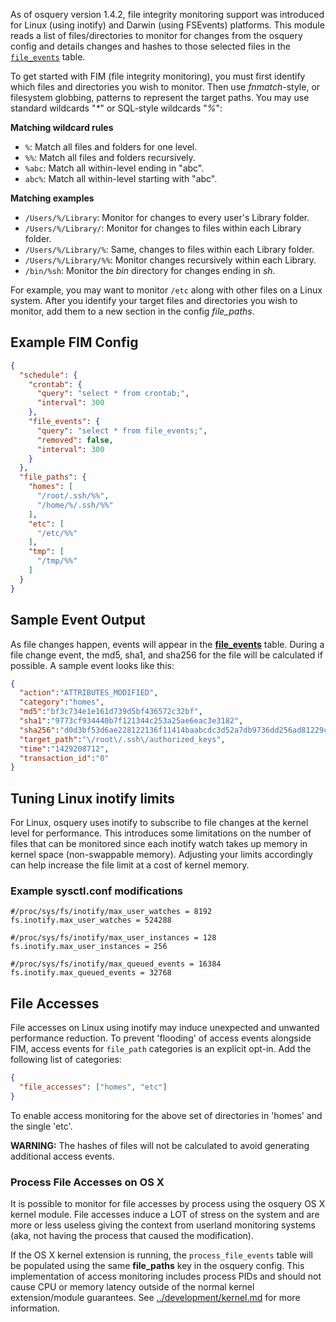 As of osquery version 1.4.2, file integrity monitoring support was introduced for Linux (using inotify) and Darwin (using FSEvents) platforms.  This module reads a list of files/directories to monitor for changes from the osquery config and details changes and hashes to those selected files in the [`file_events`](https://osquery.io/docs/tables/#file_events) table.

To get started with FIM (file integrity monitoring), you must first identify which files and directories you wish to monitor. Then use *fnmatch*-style, or filesystem globbing, patterns to represent the target paths. You may use standard wildcards "*\**" or SQL-style wildcards "*%*":

**Matching wildcard rules**

* `%`: Match all files and folders for one level.
* `%%`: Match all files and folders recursively.
* `%abc`: Match all within-level ending in "abc".
* `abc%`: Match all within-level starting with "abc".

**Matching examples**

* `/Users/%/Library`: Monitor for changes to every user's Library folder.
* `/Users/%/Library/`: Monitor for changes to files within each Library folder.
* `/Users/%/Library/%`: Same, changes to files within each Library folder.
* `/Users/%/Library/%%`: Monitor changes recursively within each Library.
* `/bin/%sh`: Monitor the *bin* directory for changes ending in *sh*.

For example, you may want to monitor `/etc` along with other files on a Linux system. After you identify your target files and directories you wish to monitor, add them to a new section in the config *file_paths*.

## Example FIM Config

```json
{
  "schedule": {
    "crontab": {
      "query": "select * from crontab;",
      "interval": 300
    },
    "file_events": {
      "query": "select * from file_events;",
      "removed": false,
      "interval": 300
    }
  },
  "file_paths": {
    "homes": [
      "/root/.ssh/%%",
      "/home/%/.ssh/%%"
    ],
    "etc": [
      "/etc/%%"
    ],
    "tmp": [
      "/tmp/%%"
    ]
  }
}
```

## Sample Event Output

As file changes happen, events will appear in the [**file_events**](https://osquery.io/docs/tables/#file_events) table.  During a file change event, the md5, sha1, and sha256 for the file will be calculated if possible.  A sample event looks like this:

```json
{
  "action":"ATTRIBUTES_MODIFIED",
  "category":"homes",
  "md5":"bf3c734e1e161d739d5bf436572c32bf",
  "sha1":"9773cf934440b7f121344c253a25ae6eac3e3182",
  "sha256":"d0d3bf53d6ae228122136f11414baabcdc3d52a7db9736dd256ad81229c8bfac",
  "target_path":"\/root\/.ssh\/authorized_keys",
  "time":"1429208712",
  "transaction_id":"0"
}
```

## Tuning Linux inotify limits

For Linux, osquery uses inotify to subscribe to file changes at the kernel level for performance.  This introduces some limitations on the number of files that can be monitored since each inotify watch takes up memory in kernel space (non-swappable memory).  Adjusting your limits accordingly can help increase the file limit at a cost of kernel memory.

### Example sysctl.conf modifications

```
#/proc/sys/fs/inotify/max_user_watches = 8192
fs.inotify.max_user_watches = 524288

#/proc/sys/fs/inotify/max_user_instances = 128
fs.inotify.max_user_instances = 256

#/proc/sys/fs/inotify/max_queued_events = 16384
fs.inotify.max_queued_events = 32768
```

## File Accesses

File accesses on Linux using inotify may induce unexpected and unwanted performance reduction. To prevent 'flooding' of access events alongside FIM, access events for `file_path` categories is an explicit opt-in. Add the following list of categories:

```json
{
  "file_accesses": ["homes", "etc"]
}
```

To enable access monitoring for the above set of directories in 'homes' and the single 'etc'.

**WARNING:** The hashes of files will not be calculated to avoid generating additional access events.

### Process File Accesses on OS X

It is possible to monitor for file accesses by process using the osquery OS X kernel module. File accesses induce a LOT of stress on the system and are more or less useless giving the context from userland monitoring systems (aka, not having the process that caused the modification).

If the OS X kernel extension is running, the `process_file_events` table will be populated using the same **file_paths** key in the osquery config. This implementation of access monitoring includes process PIDs and should not cause CPU or memory latency outside of the normal kernel extension/module guarantees. See [../development/kernel.md](Kernel) for more information.
